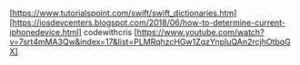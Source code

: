 [https://www.tutorialspoint.com/swift/swift_dictionaries.htm]
[https://iosdevcenters.blogspot.com/2018/06/how-to-determine-current-iphonedevice.html] 
codewithcris [https://www.youtube.com/watch?v=7srt4mMA3Qw&index=17&list=PLMRqhzcHGw1ZqzYnpIuQAn2rcjhOtbqGX]
